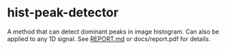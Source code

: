 # hist-peak-detector
A method that can detect dominant peaks in image histogram. Can also be applied to any 1D signal.
See [REPORT.md](REPORT.md) or docs/report.pdf for details.
